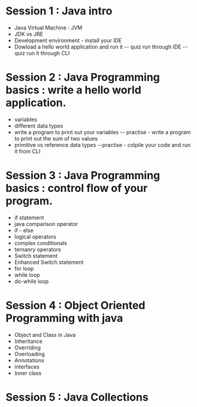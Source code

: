 
# Session 1 : Java intro
- Java Virtual Machine : JVM 
- JDK vs JRE 
- Development environment - install your IDE 
- Dowload a hello world application and run it
-- quiz run through IDE
-- quiz run it through CLI

# Session 2 : Java Programming basics : write a hello world application.
- variables 
- different data types
- write a program to print out your variables
-- practise - write a program to print out the sum of two values 
- primitive vs reference data types
--practise - colpile your code and run it from CLI

# Session 3 : Java Programming basics : control flow of your program.
- if statement 
- java comparison operator
- if - else 
- logical operators
- complex conditionals
- ternanry operators
- Switch statement 
- Enhanced Switch statement 
- for loop 
- while loop
- do-while loop

# Session 4 : Object Oriented Programming with java 
- Object and Class in Java 
- Inheritance
- Overriding
- Overloading
- Annotations
- interfaces
- Inner class

# Session 5 : Java Collections 
